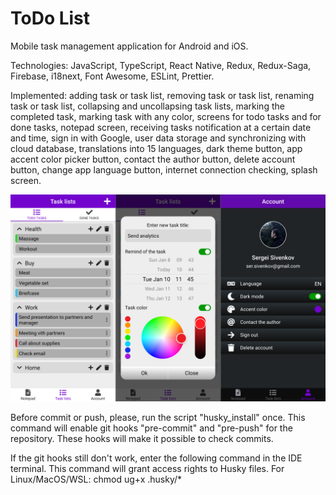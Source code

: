 # ToDo List
Mobile task management application for Android and iOS.

Technologies: JavaScript, TypeScript, React Native, Redux, Redux-Saga, Firebase, i18next, Font Awesome, ESLint, Prettier.

Implemented: adding task or task list, removing task or task list, renaming task or task list, collapsing and uncollapsing task lists, marking the completed task, marking task with any color, screens for todo tasks and for done tasks, notepad screen, receiving tasks notification at a certain date and time, sign in with Google, user data storage and synchronizing with cloud database, translations into 15 languages, dark theme button, app accent color picker button, contact the author button, delete account button, change app language button, internet connection checking, splash screen.

![ToDo List preview](./preview.png)

Before commit or push, please, run the script "husky_install" once. This command will enable git hooks "pre-commit" and "pre-push" for the repository. These hooks will make it possible to check commits.

If the git hooks still don't work, enter the following command in the IDE terminal. This command will grant access rights to Husky files. For Linux/MacOS/WSL: chmod ug+x .husky/*
